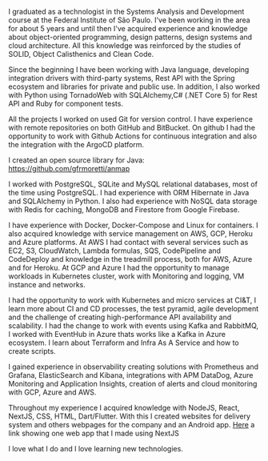 I graduated as a technologist in the Systems Analysis and Development course at the Federal Institute of São Paulo.
I've been working in the area for about 5 years and until then I've acquired experience and knowledge about object-oriented programming, design patterns, design systems and cloud architecture.
All this knowledge was reinforced by the studies of SOLID, Object Calisthenics and Clean Code.

Since the beginning I have been working with Java language, developing integration drivers with third-party systems, Rest API with the Spring ecosystem and libraries for private and public use.
In addition, I also worked with Python using TornadoWeb with SQLAlchemy,C# (.NET Core 5) for Rest API and Ruby for component tests.

All the projects I worked on used Git for version control. I have experience with remote repositories on both GitHub and BitBucket. 
On github I had the opportunity to work with Github Actions for continuous integration and also the integration with the ArgoCD platform.

I created an open source library for Java: https://github.com/gfrmoretti/anmap

I worked with PostgreSQL, SQLite and MySQL relational databases, most of the time using PostgreSQL. I had experience with ORM Hibernate in Java and SQLAlchemy in Python. 
I also had experience with NoSQL data storage with Redis for caching, MongoDB and Firestore from Google Firebase.

I have experience with Docker, Docker-Compose and Linux for containers.
I also acquired knowledge with service management on AWS, GCP, Heroku and Azure platforms. At AWS I had contact with several services such as EC2, S3, CloudWatch, Lambda formulas, SQS, CodePipeline and CodeDeploy 
and knowledge in the treadmill process, both for AWS, Azure and for Heroku. At GCP and Azure I had the opportunity to manage workloads in Kubernetes cluster, work with Monitoring and logging, VM instance and networks.

I had the opportunity to work with Kubernetes and micro services at CI&T, I learn more about CI and CD processes, the test pyramid, agile development and the challenge of creating high-performance API availability and scalability.
I had the change to work with events using Kafka and RabbitMQ, I worked with EventHub in Azure thats works like a Kafka in Azure ecosystem.
I learn about Terraform and Infra As A Service and how to create scripts.

I gained experience in observability creating solutions with Prometheus and Grafana, ElasticSearch and Kibana, integrations with APM DataDog, Azure Monitoring and Application Insights,
creation of alerts and cloud monitoring with GCP, Azure and AWS.
 
Throughout my experience I acquired knowledge with NodeJS, React, NextJS, CSS, HTML, Dart/Flutter. With this I created websites for delivery system and others webpages for the company and an Android app. [Here](https://www.youtube.com/watch?v=A5kykp4gZQE&t=2s) a link showing one web app that I made using NextJS

I love what I do and I love learning new technologies.

<!---
gfrmoretti/gfrmoretti is a ✨ special ✨ repository because its `README.md` (this file) appears on your GitHub profile.
You can click the Preview link to take a look at your changes.
--->
